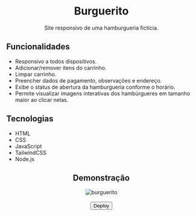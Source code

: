 <div align="center">
  <h1>Burguerito</h1>
  <p>Site responsivo de uma hamburgueria fictícia.</p>
</div>

## Funcionalidades
- Responsivo a todos dispositivos.
- Adicionar/remover itens do carrinho.
- Limpar carrinho.
- Preencher dados de pagamento, observações e endereço.
- Exibe o status de abertura da hamburgueria conforme o horário.
- Permite visualizar imagens interativas dos hambúrgueres em tamanho maior ao clicar nelas.

## Tecnologias
- HTML  
- CSS  
- JavaScript
- TailwindCSS
- Node.js

<div align="center">
  <h2>Demonstração</h2>
  <img src="https://github.com/user-attachments/assets/dea60e0e-6f01-4336-8939-a1e2539e6aa9" alt="burguerito">
</div>

<div align="center">
  <a href="https://wangeloow.github.io/burguerito/"><br>
    <button>Deploy</button>
  </a>
</div>

